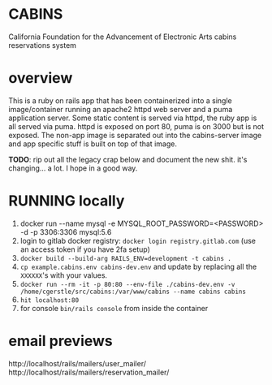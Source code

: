 # CABINS

California Foundation for the Advancement of Electronic Arts cabins reservations system

overview
========

This is a ruby on rails app that has been containerized into a single image/container running an apache2 httpd web server
and a puma application server. Some static content is served via httpd, the ruby app is all served via puma. httpd is
exposed on port 80, puma is on 3000 but is not exposed. The non-app image is separated out into the cabins-server image
and app specific stuff is built on top of that image.

**TODO**: rip out all the legacy crap below and document the new shit. it's changing... a lot. I hope in a good way.

RUNNING locally
===============

1. docker run --name mysql -e MYSQL_ROOT_PASSWORD=\<PASSWORD\> -d -p 3306:3306 mysql:5.6
1. login to gitlab docker registry: `docker login registry.gitlab.com` (use an access token if you have 2fa setup)
1. `docker build --build-arg RAILS_ENV=development -t cabins .`
2. `cp example.cabins.env cabins-dev.env` and update by replacing all the `XXXXXX`'s with your values.
3. `docker run --rm -it -p 80:80 --env-file ./cabins-dev.env -v /home/cgerstle/src/cabins:/var/www/cabins --name cabins cabins`
4. `hit localhost:80`
5. for console `bin/rails console` from inside the container


# email previews
http://localhost/rails/mailers/user_mailer/
http://localhost/rails/mailers/reservation_mailer/
